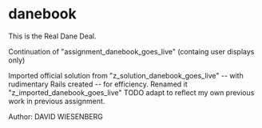 danebook
========

This is the Real Dane Deal.

Continuation of "assignment_danebook_goes_live"
  (containg user displays only)

Imported official solution from "z_solution_danebook_goes_live"
  -- with rudimentary Rails created -- for efficiency. Renamed it "z_imported_danebook_goes_live"
  TODO adapt to reflect my own previous work in previous assignment. 

Author: DAVID WIESENBERG

